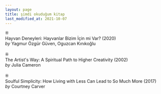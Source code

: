 ```yaml
---
layout: page
title: şimdi okuduğum kitap
last_modified_at: 2021-10-07
---
```

⁜  
Hayvan Deneyleri: Hayvanlar Bizim İçin mi Var? (2020)  
<i>by</i> Yagmur Özgür Güven, Oguzcan Kınıkoğlu  
<br />
⁜  
The Artist's Way: A Spiritual Path to Higher Creativity (2002)  
<i>by</i> Julia Cameron  
<br />
⁜  
Soulful Simplicity: How Living with Less Can Lead to So Much More (2017)  
<i>by</i> Courtney Carver  
<br />
